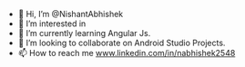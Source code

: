 - 👋 Hi, I’m @NishantAbhishek
- 👀 I’m interested in 
- 🌱 I’m currently learning Angular Js.
- 💞️ I’m looking to collaborate on Android Studio Projects.
- 📫 How to reach me www.linkedin.com/in/nabhishek2548

<!---
NishantAbhishek/NishantAbhishek is a ✨ special ✨ repository because its `README.md` (this file) appears on your GitHub profile.
You can click the Preview link to take a look at your changes.
--->
